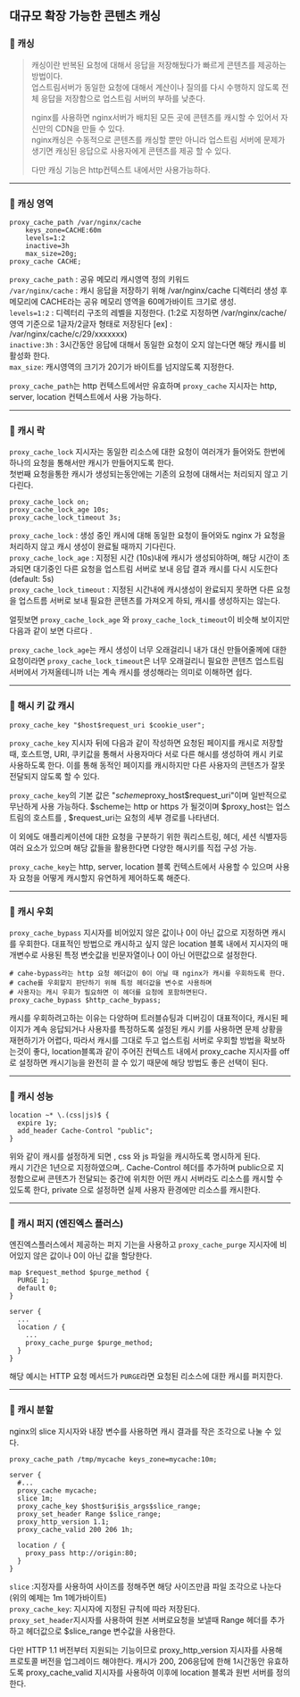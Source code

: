 
## 대규모 확장 가능한 콘텐츠 캐싱

### 🌱 캐싱

> 캐싱이란 반복된 요청에 대해서 응답을 저장해뒀다가 빠르게 콘텐츠를 제공하는 방법이다.<br>
> 업스트림서버가 동일한 요청에 대해서 계산이나 질의를 다시 수행하지 않도록 전체 응답을 저장함으로 업스트림 서버의 부하를 낮춘다.
>   
> nginx를 사용하면 nginx서버가 배치된 모든 곳에 콘텐츠를 캐시할 수 있어서 자신만의 CDN을 만들 수 있다.<br>
> nginx캐싱은 수동적으로 콘텐츠를 캐싱할 뿐만 아니라 업스트림 서버에 문제가 생기면 캐싱된 응답으로 사용자에게 콘텐츠를 제공 할 수 있다.
> 
> 다만 캐싱 기능은 http컨텍스트 내에서만 사용가능하다.

----------

### 🌱 캐싱 영역

```shell
proxy_cache_path /var/nginx/cache
    keys_zone=CACHE:60m
    levels=1:2
    inactive=3h
    max_size=20g;
proxy_cache CACHE;
```

`proxy_cache_path` : 공유 메모리 캐시영역 정의 키워드 <br> 
`/var/nginx/cache` : 캐시 응답을 저장하기 위해 /var/nginx/cache 디렉터리 생성 후 메모리에 CACHE라는 공유 메모리 영역을 60메가바이트 크기로 생성.<br>
`levels=1:2` : 디렉터리 구조의 레벨을 지정한다. (1:2로 지정하면 /var/nginx/cache/ 영역 기준으로 1글자/2글자 형태로 저장된다 [ex] : /var/nginx/cache/c/29/xxxxxxx)<br>
`inactive:3h` : 3시간동안 응답에 대해서 동일한 요청이 오지 않는다면 해당 캐시를 비활성화 한다.<br>
`max_size`: 캐시영역의 크기가 20기가 바이트를 넘지않도록 지정한다.

`proxy_cache_path`는 http 컨텍스트에서만 유효하며 `proxy_cache` 지시자는 http, server, location 컨텍스트에서 사용 가능하다.

----------

### 🌱 캐시 락

`proxy_cache_lock` 지시자는 동일한 리소스에 대한 요청이 여러개가 들어와도 한번에 하나의 요청을 통해서만 캐시가 만들어지도록 한다.<br>
첫번째 요청을통한 캐시가 생성되는동안에는 기존의 요청에 대해서는 처리되지 않고 기다린다.<br>

```shell
proxy_cache_lock on;
proxy_cache_lock_age 10s;
proxy_cache_lock_timeout 3s;
```

`proxy_cache_lock` : 생성 중인 캐시에 대해 동일한 요청이 들어와도 nginx 가 요청을 처리하지 않고 캐시 생성이 완료될 때까지 기다린다.<br>
`proxy_cache_lock_age` : 지정된 시간 (10s)내에 캐시가 생성되야하며, 해당 시간이 초과되면 대기중인 다른 요청을 업스트림 서버로 보내 응답 결과 캐시를 다시 시도한다(default: 5s)<br>
`proxy_cache_lock_timeout` : 지정된 시간내에 캐시생성이 완료되지 못하면 다른 요청을 업스트름 서버로 보내 필요한 콘텐츠를 가져오게 하되, 캐시를 생성하지는 않는다.

얼핏보면 `proxy_cache_lock_age` 와 `proxy_cache_lock_timeout`이 비슷해 보이지만 다음과 같이 보면 다르다 .

`proxy_cache_lock_age`는 캐시 생성이 너무 오래걸리니 내가 대신 만들어줄께에 대한 요청이라면 `proxy_cache_lock_timeout`은 
너무 오래걸리니 필요한 콘텐츠 업스트림 서버에서 가져올테니까 너는 계속 캐시를 생성해라는 의미로 이해하면 쉽다.

----------

### 🌱 해시 키 값 캐시 

```shell
proxy_cache_key "$host$request_uri $cookie_user";
```

`proxy_cache_key` 지시자 뒤에 다음과 같이 작성하면 요청된 페이지를 캐시로 저장할 때, 
호스트명, URI, 쿠키값을 통해서 사용자마다 서로 다른 해시를 생성하여 캐시 키로 사용하도록 한다. 
이를 통해  동적인 페이지를 캐시하지만 다른 사용자의 콘텐츠가 잘못 전달되지 않도록 할 수 있다.

`proxy_cache_key`의 기본 값은 "$scheme$proxy_host$request_uri"이며 일반적으로 무난하게 사용 가능하다.
$scheme는 http or https 가 될것이며 $proxy_host는 업스트림의 호스트를 , $request_uri는 요청의 세부 경로를 나타낸더.

이 외에도 애플리케이션에 대한 요청을 구분하기 위한 쿼리스트링, 헤더, 세션 식별자등 여러 요소가 있으며 해당 값들을 활용한다면
다양한 해시키를 직접 구성 가능.

`proxy_cache_key`는 http, server, location 블록 컨텍스트에서 사용할 수 있으며 사용자 요청을 어떻게 캐시할지 유연하게 제어하도록 해준다. 


----------

### 🌱 캐시 우회

`proxy_cache_bypass` 지시자를 비어있지 않은 값이나 0이 아닌 값으로 지정하면 캐시를 우회한다.
대표적인 방법으로 캐시하고 싶지 않은 location 블록 내에서 지시자의 매개변수로 사용된 특정 변숫값을 빈문자열이나 0이 아닌 어떤값으로 설정한다.

```shell
# cahe-bypass라는 http 요청 헤더값이 0이 아닐 때 nginx가 캐시를 우회하도록 한다.
# cache를 우회할지 판단하기 위해 특정 헤더값을 변수로 사용하며 
# 사용자는 캐시 우회가 필요하면 이 헤더를 요청에 포함하면된다.
proxy_cache_bypass $http_cache_bypass;
```

캐시를 우회하려고하는 이유는 다양하며 트러블슈팅과 디버깅이 대표적이다, 캐시된 페이지가 계속 응답되거나 사용자를 특정하도록
설정된 캐시 키를 사용하면 문제 상황을 재현하기가 어렵다, 따라서 캐시를 그대로 두고 업스트림 서버로 우회할
방법을 확보하는것이 좋다, location블록과 같이 주어진 컨텍스트 내에서 proxy_cache 지시자를 off 로 설정하면
캐시기능을 완전히 끌 수 있기 때문에 해당 방법도 좋은 선택이 된다.

----------

### 🌱 캐시 성능

```shell
location ~* \.(css|js)$ {
  expire 1y;
  add_header Cache-Control "public";
}
```

위와 같이 캐시를 설정하게 되면 , css 와 js 파일을 캐시하도록 명시하게 된다.<br>
캐시 기간은 1년으로 지정하였으며,. Cache-Control 헤더를 추가하며 public으로 지정함으로써 콘텐츠가 전달되는 중간에
위치한 어떤 캐시 서버라도 리소스를 캐시할 수 있도록 한다, private 으로 설정하면 실제 사용자 환경에만 리소스를 캐시한다.


----------

### 🌱 캐시 퍼지 (엔진엑스 플러스)

엔진엑스플러스에서 제공하는 퍼지 기는을 사용하고 `proxy_cache_purge` 지시자에 비어있지 않은 값이나 0이 아닌 값을 할당한다. 

```shell
map $request_method $purge_method {
  PURGE 1;
  default 0;
}

server {
  ...
  location / {
    ...
    proxy_cache_purge $purge_method;
  }  
}
```
해당 예시는 HTTP 요청 메서드가 `PURGE`라면 요청된 리소스에 대한 캐시를 퍼지한다. 

----------

### 🌱 캐시 분할 

nginx의 slice 지시자와 내장 변수를 사용하면 캐시 결과를 작은 조각으로 나눌 수 있다.

```shell
proxy_cache_path /tmp/mycache keys_zone=mycache:10m;

server {
  #...
  proxy_cache mycache;
  slice 1m;
  proxy_cache_key $host$uri$is_args$slice_range;
  proxy_set_header Range $slice_range;
  proxy_http_version 1.1;
  proxy_cache_valid 200 206 1h;
  
  location / {
    proxy_pass http://origin:80;
  }
}
```

`slice` :지정자를 사용하여 사이즈를 정해주면 해당 사이즈만큼 파일 조각으로 나눈다(위의 예제는 1m 1메가바이트)<br>
`proxy_cache_key`: 지시자에 지정된 규칙에 따라 저장된다.<br>
`proxy_set_header`지시자를 사용하여 원본 서버로요청을 보낼때 Range 헤더를 추가하고 헤더값으로 $slice_range 변수값을 사용한다.

다만 HTTP 1.1 버전부터 지원되는 기능이므로 proxy_http_version 지시자를 사용해 프로토콜 버전을 업그레이드 해야한다.
캐시가 200, 206응답에 한해 1시간동안 유효하도록 proxy_cache_valid 지시자를 사용하여 이후에 location 블록과 원번 서버를 정의한다.